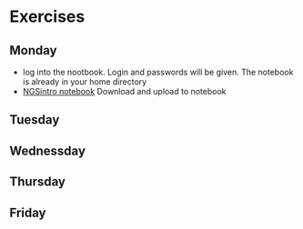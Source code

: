 # Exercises

## Monday
- log into the nootbook. Login and passwords will be given. The notebook is already in your home directory
- [NGSintro notebook](NGSintro.ipynb) Download and upload to notebook
## Tuesday

## Wednessday

## Thursday

## Friday
